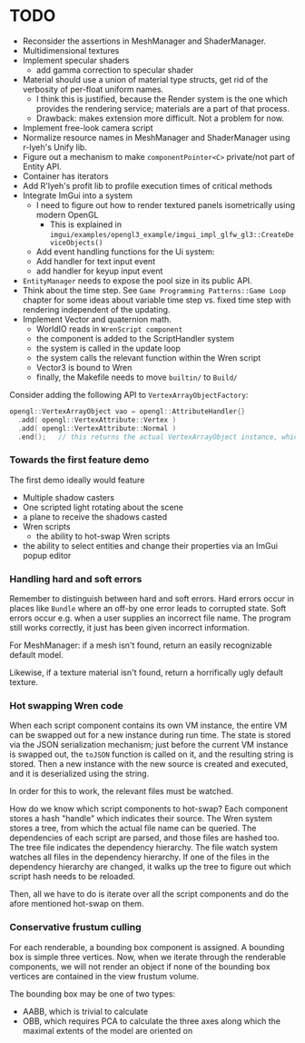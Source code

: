 
# TODO

* Reconsider the assertions in MeshManager and ShaderManager.
* Multidimensional textures
* Implement specular shaders
  * add gamma correction to specular shader
* Material should use a union of material type structs, get rid of the verbosity of per-float uniform names.
  * I think this is justified, because the Render system is the one which provides the rendering service; materials are a part of that process.
  * Drawback: makes extension more difficult. Not a problem for now.
* Implement free-look camera script
* Normalize resource names in MeshManager and ShaderManager using r-lyeh's Unify lib.
* Figure out a mechanism to make `componentPointer<C>` private/not part of Entity API.
* Container has iterators
* Add R'lyeh's profit lib to profile execution times of critical methods
* Integrate ImGui into a system
  * I need to figure out how to render textured panels isometrically using modern OpenGL
    * This is explained in `imgui/examples/opengl3_example/imgui_impl_glfw_gl3::CreateDeviceObjects()`
  * Add event handling functions for the Ui system:
  * Add handler for text input event
  * add handler for keyup input event
* `EntityManager` needs to expose the pool size in its public API.
* Think about the time step. See `Game Programming Patterns::Game Loop` chapter for some ideas about variable time step vs. fixed time step with rendering independent of the updating.
* Implement Vector and quaternion math.
  * WorldIO reads in `WrenScript component`
  * the component is added to the ScriptHandler system
  * the system is called in the update loop
  * the system calls the relevant function within the Wren script
  * Vector3 is bound to Wren
  * finally, the Makefile needs to move `builtin/` to `Build/`

Consider adding the following API to `VertexArrayObjectFactory`:

```cpp
opengl::VertexArrayObject vao = opengl::AttributeHandler{}
  .add( opengl::VertexAttribute::Vertex )
  .add( opengl::VertexAttribute::Normal )
  .end();   // this returns the actual VertexArrayObject instance, which gets moved into vao
``` 

### Towards the first feature demo

The first demo ideally would feature
* Multiple shadow casters
* One scripted light rotating about the scene
* a plane to receive the shadows casted
* Wren scripts
  * the ability to hot-swap Wren scripts
* the ability to select entities and change their properties via an ImGui popup editor

### Handling hard and soft errors

Remember to distinguish between hard and soft errors. Hard errors occur in places like `Bundle` where an off-by one error leads to corrupted state. Soft errors occur e.g. when a user supplies an incorrect file name. The program still works correctly, it just has been given incorrect information.

For MeshManager: if a mesh isn't found, return an easily recognizable default model.

Likewise, if a texture material isn't found, return a horrifically ugly default texture.

### Hot swapping Wren code

When each script component contains its own VM instance, the entire VM can be swapped out for a new instance during run time. The state is stored via the JSON serialization mechanism; just before the current VM instance is swapped out, the `toJSON` function is called on it, and the resulting string is stored. Then a new instance with the new source is created and executed, and it is deserialized using the string.

In order for this to work, the relevant files must be watched.

How do we know which script components to hot-swap? Each component stores a hash "handle" which indicates their source. The Wren system stores a tree, from which the actual file name can be queried. The dependencies of each script are parsed, and those files are hashed too. The tree file indicates the dependency hierarchy. The file watch system watches all files in the dependency hierarchy. If one of the files in the dependency hierarchy are changed, it walks up the tree to figure out which script hash needs to be reloaded.

Then, all we have to do is iterate over all the script components and do the afore mentioned hot-swap on them.

### Conservative frustum culling

For each renderable, a bounding box component is assigned. A bounding box is simple three vertices. Now, when we iterate through the renderable components, we will not render an object if none of the bounding box vertices are contained in the view frustum volume.

The bounding box may be one of two types:
* AABB, which is trivial to calculate
* OBB, which requires PCA to calculate the three axes along which the maximal extents of the model are oriented on
